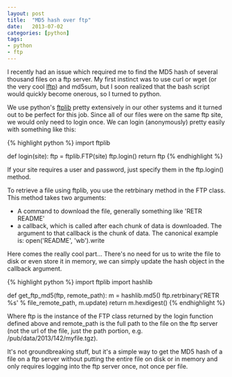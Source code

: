```yaml
---
layout: post
title:  "MD5 hash over ftp"
date:   2013-07-02
categories: [python]
tags: 
- python
- ftp 
---
```

I recently had an issue which required me to find the MD5 hash of several thousand files on a ftp server.  My first instinct was to use curl or wget (or the very cool [lftp](http://lftp.yar.ru/)) and md5sum, but I soon realized that the bash script would quickly become onerous, so I turned to python.


We use python's [ftplib](http://docs.python.org/2/library/ftplib) pretty extensively in our other systems and it turned out to be perfect for this job.  Since all of our files were on the same ftp site, we would only need to login once.  We can login (anonymously) pretty easily with something like this:

{% highlight python %}
import ftplib

def login(site):
    ftp = ftplib.FTP(site)
    ftp.login()
    return ftp
{% endhighlight %}


If your site requires a user and password, just specify them in the ftp.login() method.


To retrieve a file using ftplib, you use the retrbinary method in the FTP class.  This method takes two arguments: 
*  A command to download the file, generally something like 'RETR README'
* a callback, which is called after each chunk of data is downloaded.  The argument to that callback is the chunk of data.  The canonical example is: open('README', 'wb').write

Here comes the really cool part...  There's no need for us to write the file to disk or even store it in memory, we can simply update the hash object in the callback argument.

{% highlight python %}
import ftplib
import hashlib

def get_ftp_md5(ftp, remote_path):
    m = hashlib.md5()
    ftp.retrbinary('RETR %s' % file_remote_path, m.update)
    return m.hexdigest()
{% endhighlight %}

Where ftp is the instance of the FTP class returned by the login function defined above and remote_path is the full path to the file on the ftp server (not the url of the file, just the path portion, e.g. /pub/data/2013/142/myfile.tgz).


It's not groundbreaking stuff, but it's a simple way to get the MD5 hash of a file on a ftp server without putting the entire file on disk or in memory and only requires logging into the ftp server once, not once per file.
